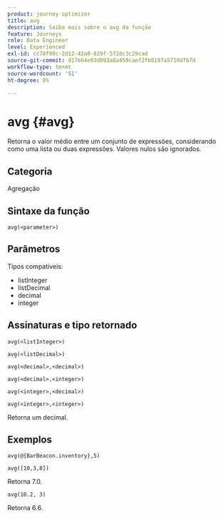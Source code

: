 ```yaml
---
product: journey optimizer
title: avg
description: Saiba mais sobre o avg da função
feature: Journeys
role: Data Engineer
level: Experienced
exl-id: cc70f90c-2d12-42a0-829f-5f28c3c29cad
source-git-commit: d17e64e03d093a8a459caef2fb0197a5710dfb7d
workflow-type: tm+mt
source-wordcount: '51'
ht-degree: 0%

---
```


# avg {#avg}

Retorna o valor médio entre um conjunto de expressões, considerando como uma lista ou duas expressões. Valores nulos são ignorados.


## Categoria

Agregação

## Sintaxe da função

`avg(<parameter>)`

## Parâmetros

Tipos compatíveis:

* listInteger
* listDecimal
* decimal
* integer

## Assinaturas e tipo retornado

`avg(<listInteger>)`

`avg(<listDecimal>)`

`avg(<decimal>,<decimal>)`

`avg(<decimal>,<integer>)`

`avg(<integer>,<decimal>)`

`avg(<integer>,<integer>)`

Retorna um decimal.

## Exemplos

`avg(@{BarBeacon.inventory},5)`

`avg([10,3,8])`

Retorna 7.0.

`avg(10.2, 3)`

Retorna 6.6.
